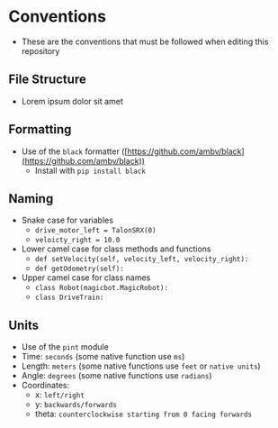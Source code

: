 # Conventions

- These are the conventions that must be followed when editing this repository

## File Structure
- Lorem ipsum dolor sit amet

## Formatting
- Use of the `black` formatter ([https://github.com/ambv/black](https://github.com/ambv/black))
    - Install with `pip install black`

## Naming
- Snake case for variables
    - `drive_motor_left = TalonSRX(0)`
    - `veloicty_right = 10.0`
- Lower camel case for class methods and functions
    - `def setVelocity(self, velocity_left, velocity_right):`
    - `def getOdometry(self):`
- Upper camel case for class names
    - `class Robot(magicbot.MagicRobot):`
    - `class DriveTrain:`

## Units
- Use of the `pint` module
- Time: `seconds` (some native function use `ms`)
- Length: `meters` (some native functions use `feet` or `native units`)
- Angle: `degrees` (some native functions use `radians`)
- Coordinates:
    - x: `left/right`
    - y: `backwards/forwards`
    - theta: `counterclockwise starting from 0 facing forwards`